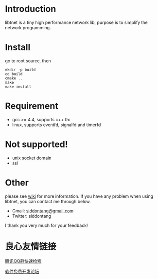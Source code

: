 # Introduction

libtnet is a tiny high performance network lib, purpose is to simplify the network programming.

# Install

go to root source, then

    mkdir -p build
    cd build
    cmake ..
    make
    make install

# Requirement

- gcc >= 4.4, supports c++ 0x
- linux, supports eventfd, signalfd and timerfd 

# Not supported!

- unix socket domain
- ssl

# Other

please see [wiki](https://github.com/siddontang/libtnet/wiki) for more information. If you have any problem when using libtnet, you can contact me through below.

- Gmail: siddontang@gmail.com
- Twitter: siddontang

I thank you very much for your feedback!


 # 良心友情链接

[腾讯QQ群快速检索](http://u.720life.cn/s/8cf73f7c)

[软件免费开发论坛](http://u.720life.cn/s/bbb01dc0)